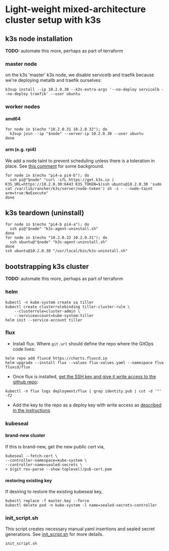 # Light-weight mixed-architecture cluster setup with k3s

## k3s node installation

**TODO:** automate this more, perhaps as part of terraform

### master node

on the k3s 'master' k3s node, we disable servicelb and traefik because we're deploying metallb and traefik ourselves:

```shell
k3sup install --ip 10.2.0.30 --k3s-extra-args '--no-deploy servicelb --no-deploy traefik' --user ubuntu
```

### worker nodes

#### amd64

```shell
for node in $(echo "10.2.0.31 10.2.0.32"); do
  k3sup join --ip "$node" --server-ip 10.2.0.30 --user ubuntu
done
```

#### arm (e.g. rpi4)

We add a node taint to prevent scheduling unless there is a toleration in place. See [this comment](https://github.com/billimek/homelab-infrastructure/issues/2#issuecomment-522558754) for some background.

```shell
for node in $(echo "pi4-a pi4-b"); do
  ssh pi@"$node" "curl -sfL https://get.k3s.io | K3S_URL=https://10.2.0.30:6443 K3S_TOKEN=$(ssh ubuntu@10.2.0.30 'sudo cat /var/lib/rancher/k3s/server/node-token') sh -s - --node-taint arm=true:NoExecute"
done
```

## k3s teardown (uninstall)

```shell
for node in $(echo "pi4-b pi4-a"); do
  ssh pi@"$node" "k3s-agent-uninstall.sh"
done
for node in $(echo "10.2.0.32 10.2.0.31"); do
  ssh ubuntu@"$node" "k3s-agent-uninstall.sh"
done
ssh ubuntu@10.2.0.30 "/usr/local/bin/k3s-uninstall.sh"
```

## bootstrapping k3s cluster

**TODO:** automate this more, perhaps as part of terraform

### helm

```shell
kubectl -n kube-system create sa tiller
kubectl create clusterrolebinding tiller-cluster-rule \
    --clusterrole=cluster-admin \
    --serviceaccount=kube-system:tiller
helm init --service-account tiller
```

### flux

* Install flux.  Where `git.url` should define the repo where the GitOps code lives:

```shell
helm repo add fluxcd https://charts.fluxcd.io
helm upgrade --install flux --values flux-values.yaml --namespace flux fluxcd/flux
```

* Once flux is installed, [get the SSH key and give it write access to the github repo](https://docs.fluxcd.io/en/latest/tutorials/get-started-helm.html#giving-write-access):

```shell
kubectl -n flux logs deployment/flux | grep identity.pub | cut -d '"' -f2
```

* Add the key to the repo as a deploy key with write access as [described in the instructions](https://docs.fluxcd.io/en/latest/tutorials/get-started-helm.html#giving-write-access)

### kubeseal

#### brand-new cluster

If this is brand-new, get the new public cert via,

```shell
kubeseal --fetch-cert \
--controller-namespace=kube-system \
--controller-name=sealed-secrets \
> $(git rev-parse --show-toplevel)/pub-cert.pem
```

#### restoring existing key

If desiring to restore the existing kubeseal key,

```shell
kubectl replace -f master.key --force
kubectl delete pod -n kube-system -l name=sealed-secrets-controller
```

### init_script.sh

This script creates necessary manual yaml insertions and sealed secret generations.  See [init_script.sh](init_script.sh) for more details.

```shell
init_script.sh
```
